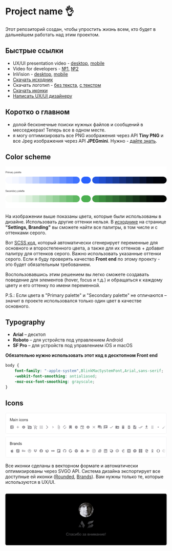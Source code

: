 # Project name 👌

Этот репозиторий создан, чтобы упростить жизнь всем, кто будет в дальнейшем работать над этим проектом. 

## Быстрые ссылки

- UX/UI presentation video - [desktop](#), [mobile](#)
- Video for developers - [№1](#), [№2](#)
- InVision - [desktop](#), [mobile](#)
- [Скачать исходник](/1%20Sources)
- Скачать логотип - [без текста](/2%20Export/Branding/1%20Project%20Logo.svg), [с текстом](/2%20Export/Branding/1%20Project%20Logo%20With%20Text.svg)
- [Скачать иконки](#icons)
- [Написать UX/UI дизайнеру](mailto:w@res.pm)

## Коротко о главном

* долой бесконечные поиски нужных файлов и сообщений в месседжерах! Теперь все в одном месте.
* я могу оптимизировать все PNG изображения через API **Tiny PNG** и все Jpeg изображения через API **JPEGmini**. Нужно - [дайте знать](mailto:w@res.pm).

## Color scheme

![Color scheme](/2%20Export/Guides/RU/GitHub/Color%20Scheme.jpg)

На изображении выше показаны цвета, которые были использованы в дизайне. Использовать другие оттенки нельзя. В [исходнике](/1%20Sources) на странице **"Settings, Branding"** вы сможете найти все палитры, в том числе и с оттенками серого.

Вот [SCSS код](/system/docs/color%20system.scss), который автоматически сгенерирует переменные для основного и второстепенного цвета, а также для их оттенков + добавит палитру для оттенков серого. Важно использовать указанные оттенки серого. Если я буду проверять качество **Front end** по этому проекту - это будет обязательным требованием.

Воспользовавшись этим решением вы легко сможете создавать поведение для элементов (hover, focus и т.д.) и обращаться к каждому цвету и его оттенку по имени переменной.

P.S.: Если цвета в "Primary palette" и "Secondary palette" не отличаются – значит в проекте использовался только один цвет в качестве основного.

## Typography

- **Arial** – десктоп
- **Roboto** – для устройств под управлением Android
- **SF Pro** – для устройств под управлением iOS и macOS

**Обязательно нужно использовать этот код в десктопном Front end**

```css
body {
    font-family: "-apple-system",BlinkMacSystemFont,Arial,sans-serif;
    -webkit-font-smoothing: antialiased;
    -moz-osx-font-smoothing: grayscale;
}
```

## Icons

![Icons](/2%20Export/Guides/RU/GitHub/Icons.jpg)

Все иконки сделаны в векторном формате и автоматически оптимизированы через SVGO API. Система дизайна экспортирует все доступные ей иконки ([Rounded](/2%20Export/Icons/Rounded), [Brands](/2%20Export/Icons/Brands)). Вам нужны только те, которые используются в UX/UI.

![Footer](/2%20Export/Guides/RU/GitHub/Footer.png)